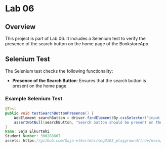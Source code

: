 # Lab 06

## Overview
This project is part of Lab 06. It includes a Selenium test to verify the presence of the search button on the home page of the BookstoreApp.

## Selenium Test
The Selenium test checks the following functionality:
- **Presence of the Search Button**: Ensures that the search button is present on the home page.

### Example Selenium Test
```java
@Test
public void testSearchButtonPresence() {
    WebElement searchButton = driver.findElement(By.cssSelector("input[type='submit']"));
    assertNotNull(searchButton, "Search button should be present on the home page");
}
Name: Saja Elkurtehi
Student Number: 300288667
assets: https://github.com/Saja-elkurtehi/seg3103_playground/tree/main/lab06/assets

